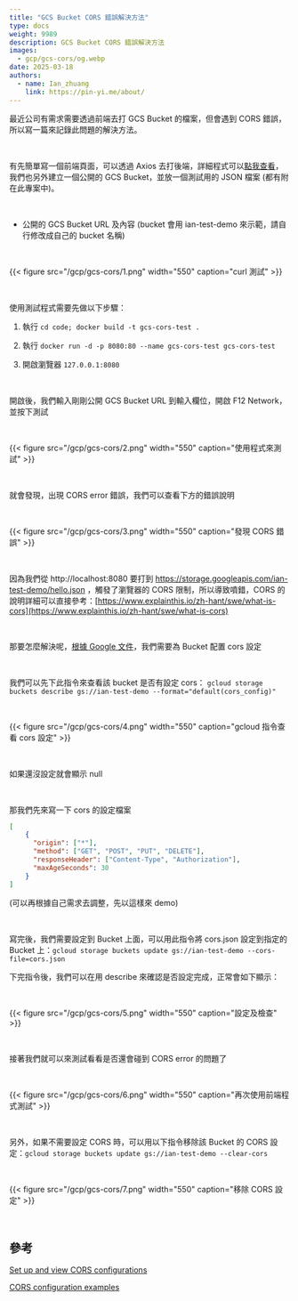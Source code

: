 ```yaml
---
title: "GCS Bucket CORS 錯誤解決方法"
type: docs
weight: 9989
description: GCS Bucket CORS 錯誤解決方法
images:
  - gcp/gcs-cors/og.webp
date: 2025-03-18
authors:
  - name: Ian_zhuang
    link: https://pin-yi.me/about/
---
```


最近公司有需求需要透過前端去打 GCS Bucket 的檔案，但會遇到 CORS 錯誤，所以寫一篇來記錄此問題的解決方法。

<br>

有先簡單寫一個前端頁面，可以透過 Axios 去打後端，詳細程式可以[點我查看](https://github.com/880831ian/gcs-cors)，我們也另外建立一個公開的 GCS Bucket，並放一個測試用的 JSON 檔案
(都有附在此專案中)。

<br>

- 公開的 GCS Bucket URL 及內容 (bucket 會用 ian-test-demo 來示範，請自行修改成自己的 bucket 名稱)

<br>

{{< figure src="/gcp/gcs-cors/1.png" width="550" caption="curl 測試" >}}

<br>

使用測試程式需要先做以下步驟：

1. 執行 `cd code; docker build -t gcs-cors-test .`

2. 執行 `docker run -d -p 8080:80 --name gcs-cors-test gcs-cors-test`

3. 開啟瀏覽器 `127.0.0.1:8080`

<br>

開啟後，我們輸入剛剛公開 GCS Bucket URL 到輸入欄位，開啟 F12 Network，並按下測試

<br>

{{< figure src="/gcp/gcs-cors/2.png" width="550" caption="使用程式來測試" >}}

<br>

就會發現，出現 CORS error 錯誤，我們可以查看下方的錯誤說明

<br>

{{< figure src="/gcp/gcs-cors/3.png" width="550" caption="發現 CORS 錯誤" >}}

<br>

因為我們從 http://localhost:8080 要打到 https://storage.googleapis.com/ian-test-demo/hello.json ，觸發了瀏覽器的 CORS 限制，所以導致噴錯，CORS 的說明詳細可以直接參考：[https://www.explainthis.io/zh-hant/swe/what-is-cors](https://www.explainthis.io/zh-hant/swe/what-is-cors)

<br>

那要怎麼解決呢，[根據 Google 文件](https://cloud.google.com/storage/docs/using-cors#command-line)，我們需要為 Bucket 配置 cors 設定

<br>

 我們可以先下此指令來查看該 bucket 是否有設定 cors： `gcloud storage buckets describe gs://ian-test-demo --format="default(cors_config)"`

<br>

{{< figure src="/gcp/gcs-cors/4.png" width="550" caption="gcloud 指令查看 cors 設定" >}}

<br>

如果還沒設定就會顯示 null

<br>

那我們先來寫一下 cors 的設定檔案

```json
[
    {
      "origin": ["*"],
      "method": ["GET", "POST", "PUT", "DELETE"],
      "responseHeader": ["Content-Type", "Authorization"],
      "maxAgeSeconds": 30
    }
]
```
(可以再根據自己需求去調整，先以這樣來 demo)

<br>

寫完後，我們需要設定到 Bucket 上面，可以用此指令將 cors.json 設定到指定的 Bucket 上：`gcloud storage buckets update gs://ian-test-demo --cors-file=cors.json`

下完指令後，我們可以在用 describe 來確認是否設定完成，正常會如下顯示：

<br>

{{< figure src="/gcp/gcs-cors/5.png" width="550" caption="設定及檢查" >}}

<br>

接著我們就可以來測試看看是否還會碰到 CORS error 的問題了

<br>

{{< figure src="/gcp/gcs-cors/6.png" width="550" caption="再次使用前端程式測試" >}}

<br>

另外，如果不需要設定 CORS 時，可以用以下指令移除該 Bucket 的 CORS 設定：`gcloud storage buckets update gs://ian-test-demo --clear-cors`

<br>

{{< figure src="/gcp/gcs-cors/7.png" width="550" caption="移除 CORS 設定" >}}

<br>

## 參考

[Set up and view CORS configurations](https://cloud.google.com/storage/docs/using-cors#command-line)

[CORS configuration examples](https://cloud.google.com/storage/docs/cors-configurations)

